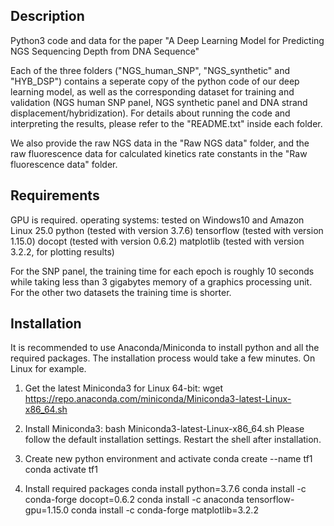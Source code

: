 Description
------------------------
Python3 code and data for the paper "A Deep Learning Model for Predicting NGS Sequencing Depth from DNA Sequence"

Each of the three folders ("NGS_human_SNP", "NGS_synthetic" and "HYB_DSP") contains a seperate copy of the python code of our deep learning model, as well as the corresponding dataset for training and validation (NGS human SNP panel, NGS synthetic panel and DNA strand displacement/hybridization). For details about running the code and interpreting the results, please refer to the "README.txt" inside each folder. 

We also provide the raw NGS data in the "Raw NGS data" folder, and the raw fluorescence data for calculated kinetics rate constants in the "Raw fluorescence data" folder. 


Requirements
------------------------
GPU is required. 
operating systems: tested on Windows10 and Amazon Linux 25.0
python (tested with version 3.7.6)
tensorflow (tested with version 1.15.0)
docopt (tested with version 0.6.2)
matplotlib (tested with version 3.2.2, for plotting results)

For the SNP panel, the training time for each epoch is roughly 10 seconds while taking less than 3 gigabytes memory of a graphics processing unit. For the other two datasets the training time is shorter. 


Installation
------------------------
It is recommended to use Anaconda/Miniconda to install python and all the required packages. The installation process would take a few minutes. 
On Linux for example. 
1. Get the latest Miniconda3 for Linux 64-bit:
wget https://repo.anaconda.com/miniconda/Miniconda3-latest-Linux-x86_64.sh

2. Install Miniconda3:
bash Miniconda3-latest-Linux-x86_64.sh
Please follow the default installation settings. Restart the shell after installation. 

3. Create new python environment and activate
conda create --name tf1
conda activate tf1

4. Install required packages
conda install python=3.7.6
conda install -c conda-forge docopt=0.6.2
conda install -c anaconda tensorflow-gpu=1.15.0
conda install -c conda-forge matplotlib=3.2.2
